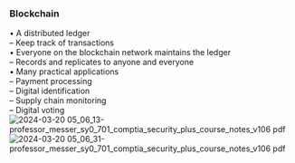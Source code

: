 ###  Blockchain  

• A distributed ledger  
– Keep track of transactions  
• Everyone on the blockchain network maintains the ledger  
– Records and replicates to anyone and everyone  
• Many practical applications  
– Payment processing  
– Digital identification  
– Supply chain monitoring  
– Digital voting  
![2024-03-20 05_06_13-professor_messer_sy0_701_comptia_security_plus_course_notes_v106 pdf](https://github.com/0xVoLk/Security-701/assets/100092212/e2873a7d-3027-4e12-b099-ee1b09662d96)  
![2024-03-20 05_06_31-professor_messer_sy0_701_comptia_security_plus_course_notes_v106 pdf](https://github.com/0xVoLk/Security-701/assets/100092212/7943d1a0-e639-4784-9611-1c52ab2b9f82)
